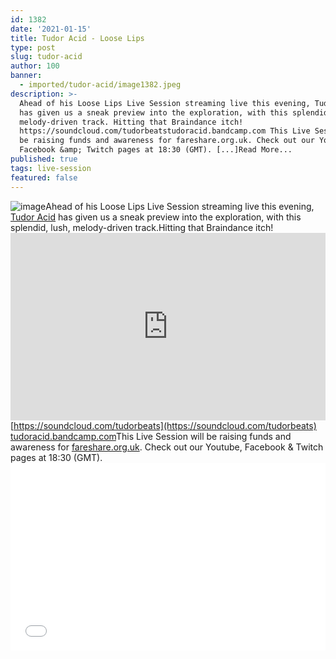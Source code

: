 ```yaml
---
id: 1382
date: '2021-01-15'
title: Tudor Acid - Loose Lips
type: post
slug: tudor-acid
author: 100
banner:
  - imported/tudor-acid/image1382.jpeg
description: >-
  Ahead of his Loose Lips Live Session streaming live this evening, Tudor Acid
  has given us a sneak preview into the exploration, with this splendid, lush,
  melody-driven track. Hitting that Braindance itch!
  https://soundcloud.com/tudorbeatstudoracid.bandcamp.com This Live Session will
  be raising funds and awareness for fareshare.org.uk. Check out our Youtube,
  Facebook &amp; Twitch pages at 18:30 (GMT). [...]Read More...
published: true
tags: live-session
featured: false
---
```

![image](../imported/tudor-acid/image1382.jpeg)Ahead of his Loose Lips Live Session streaming live this evening, [Tudor Acid](https://www.discogs.com/artist/1799662-Tudor-Acid) has given us a sneak preview into the exploration, with this splendid, lush, melody-driven track.Hitting that Braindance itch!<iframe width='100%' height='300' scrolling='no' frameborder='no' allow='autoplay' src='https://w.soundcloud.com/player/?url=https%3A//api.soundcloud.com/tracks/966201862&color=%23ff5500&auto_play=false&hide_related=false&show_comments=true&show_user=true&show_reposts=false&show_teaser=true'></iframe>[https://soundcloud.com/tudorbeats](https://soundcloud.com/tudorbeats)  
[tudoracid.bandcamp.com](https://gate.sc/?url=https%3A%2F%2Ftudoracid.bandcamp.com&token=cca82a-1-1610722781930 "https://tudoracid.bandcamp.com")This Live Session will be raising funds and awareness for [fareshare.org.uk](https://gate.sc/?url=https%3A%2F%2Ffareshare.org.uk&token=99f68d-1-1610722781930 "https://fareshare.org.uk"). Check out our Youtube, Facebook & Twitch pages at 18:30 (GMT).<iframe width='100%' height='300' scrolling='no' frameborder='no' allow='autoplay' src='//www.youtube.com/embed/sFNz3-Rzrh0?wmode=opaque'></iframe>